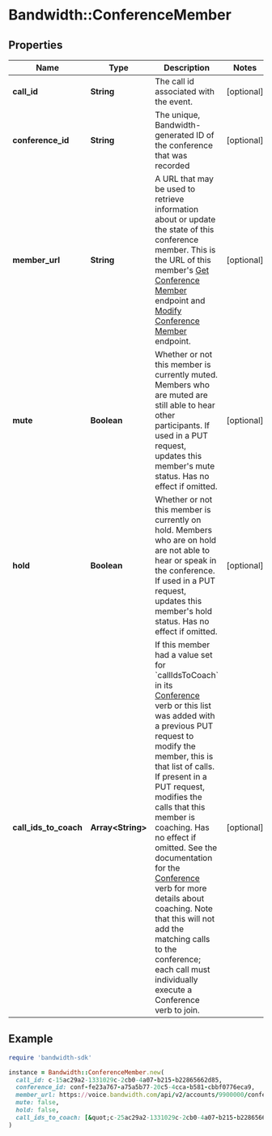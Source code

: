 # Bandwidth::ConferenceMember

## Properties

| Name | Type | Description | Notes |
| ---- | ---- | ----------- | ----- |
| **call_id** | **String** | The call id associated with the event. | [optional] |
| **conference_id** | **String** | The unique, Bandwidth-generated ID of the conference that was recorded | [optional] |
| **member_url** | **String** | A URL that may be used to retrieve information about or update the state of this conference member. This is the URL of this member&#39;s [Get Conference Member](/apis/voice-apis/voice/#tag/Conferences/operation/getConferenceMember) endpoint and [Modify Conference Member](/apis/voice-apis/voice/#tag/Conferences/operation/updateConferenceMember) endpoint. | [optional] |
| **mute** | **Boolean** | Whether or not this member is currently muted. Members who are muted are still able to hear other participants.  If used in a PUT request, updates this member&#39;s mute status. Has no effect if omitted. | [optional] |
| **hold** | **Boolean** | Whether or not this member is currently on hold. Members who are on hold are not able to hear or speak in the conference.  If used in a PUT request, updates this member&#39;s hold status. Has no effect if omitted. | [optional] |
| **call_ids_to_coach** | **Array&lt;String&gt;** | If this member had a value set for &#x60;callIdsToCoach&#x60; in its [Conference](/docs/voice/bxml/conference) verb or this list was added with a previous PUT request to modify the member, this is that list of calls.  If present in a PUT request, modifies the calls that this member is coaching. Has no effect if omitted. See the documentation for the [Conference](/docs/voice/bxml/conference) verb for more details about coaching. Note that this will not add the matching calls to the conference; each call must individually execute a Conference verb to join. | [optional] |

## Example

```ruby
require 'bandwidth-sdk'

instance = Bandwidth::ConferenceMember.new(
  call_id: c-15ac29a2-1331029c-2cb0-4a07-b215-b22865662d85,
  conference_id: conf-fe23a767-a75a5b77-20c5-4cca-b581-cbbf0776eca9,
  member_url: https://voice.bandwidth.com/api/v2/accounts/9900000/conferences/conf-fe23a767-a75a5b77-20c5-4cca-b581-cbbf0776eca9/members/c-15ac29a2-1331029c-2cb0-4a07-b215-b22865662d85,
  mute: false,
  hold: false,
  call_ids_to_coach: [&quot;c-25ac29a2-1331029c-2cb0-4a07-b215-b22865662d85&quot;]
)
```

